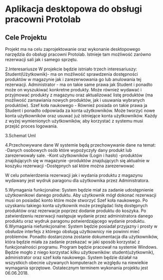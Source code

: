 # Aplikacja desktopowa do obsługi pracowni Protolab

## Cele Projektu
Projekt ma na celu zaprojektowanie oraz wykonanie desktopowego narzędzia do obsługi pracowni Protolab. Istnieje tam możliwość zarówno rezerwacji sali jak i samego sprzętu. 

2.Interesariusze
W projekcie będzie istniało trzech interesariuszy:
Student(Użytkownik)- ma on możliwość sprawdzenia dostępności produktów w magazynie jak i zarezerwowania go lub anulowania tej rezerwacji.
Administrator - ma on takie same prawa jak Student i ponadto może on wyszukiwać konkretne produkty. Może również wydawać i przyjmować  produkty z magazynu oraz aktualizować listę produktów (ma możliwość zamawiania nowych produktów, jak i usuwania wybranych produktów).
Szef koła naukowego - Również posiada on takie prawa ja Student i ponadto odpowiada za konta użytkowników. Może tworzyć nowe konta użytkowników oraz usuwać już istniejące konta użytkowników.
Każdy z wyżej wymienionych użytkowników, aby korzystać z systemu musi przejść proces logowania.

3.Schemat Uml
 

4.Przechowywane dane
W systemie będą przechowywanie dane na temat:
-Danych osobowych osób które wypożyczyły dany produkt lub zarezerwowały sale.
-Kont użytkowników (Login i hasło)
-produktów znajdujących się w magazynie
-produktów znajdujących się aktualnie w koszyku rezerwacji
-Dostępnych sal które można zarezerwować

W celu potwierdzenia rezerwacji jak i wydania produktu z magazynu wydawany jest wydruk paragonu dla użytkownika przez Administratora.




5.Wymagania funkcjonalne:
System będzie miał za zadanie udostępnienie użytkownikowi danego produktu. Aby użytkownik mógł dokonać rezerwacji musi on posiadać konto które może stworzyć Szef koła naukowego. Po uzyskaniu takiego konta użytkownik może przeglądać listę dostępnych produktów oraz rezerwacje poprzez dodanie produktu do koszyka. Po zatwierdzeniu rezerwacji następuje wydanie przez administratora danego produktu oraz wydruk paragonu potwierdzającego wydanie produktu.
6.Wymagania niefunkcjonalne:
System będzie posiadał przyjazny i prosty w obsłudze interfejs z którego obsługą użytkownicy nie powinni mieć problemów. Ponadto dostarczona zostanie dokumentacja dla użytkowników, która będzie miała za zadanie przekazać w jaki sposób korzystać z funkcjonalności programu. Program będzie pracował na systemie Windows. Będzie mogło z niego korzystać kilku użytkowników: student(użytkownik), administrator oraz szef koła naukowego. System będzie działał na wszystkich obecnie używanych komputerach ze względu na niewielkie wymagania sprzętowe. Ostatecznym terminem wykonania projektu jest 06.06.2018.




